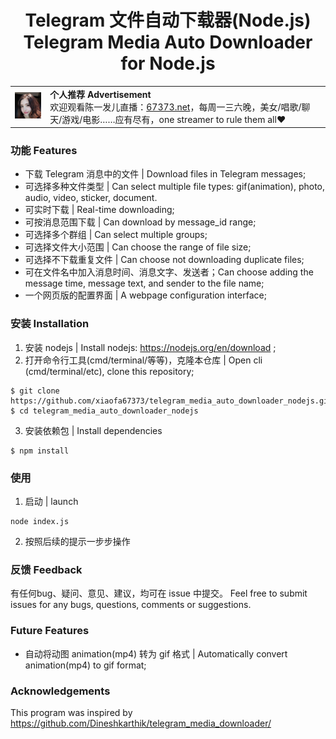 <h1 align="center">Telegram 文件自动下载器(Node.js)<br />
Telegram Media Auto Downloader for Node.js</h1>

<table>
    <tr>
        <td><img src="res/陈一发儿头像.jpg"></td>
        <td><b>个人推荐 Advertisement</b><br/>欢迎观看陈一发儿直播：<a href="https://67373.net">67373.net</a>，每周一三六晚，美女/唱歌/聊天/游戏/电影……应有尽有，one streamer to rule them all❤️</td>
    </tr>
</table>

### 功能 Features
- 下载 Telegram 消息中的文件 | Download files in Telegram messages;
- 可选择多种文件类型 | Can select multiple file types: gif(animation), photo, audio, video, sticker, document.
- 可实时下载 | Real-time downloading;
- 可按消息范围下载 | Can download by message_id range;
- 可选择多个群组 | Can select multiple groups;
- 可选择文件大小范围 | Can choose the range of file size;
- 可选择不下载重复文件 | Can choose not downloading duplicate files;
- 可在文件名中加入消息时间、消息文字、发送者；Can choose adding the message time, message text, and sender to the file name;
- 一个网页版的配置界面 | A webpage configuration interface;

### 安装 Installation
1. 安装 nodejs | Install nodejs: https://nodejs.org/en/download ;
2. 打开命令行工具(cmd/terminal/等等)，克隆本仓库 | Open cli (cmd/terminal/etc), clone this repository;
```
$ git clone https://github.com/xiaofa67373/telegram_media_auto_downloader_nodejs.git
$ cd telegram_media_auto_downloader_nodejs
```
3. 安装依赖包 | Install dependencies
```
$ npm install
```

### 使用
1. 启动 | launch
```
node index.js
```
2. 按照后续的提示一步步操作

### 反馈 Feedback
有任何bug、疑问、意见、建议，均可在 issue 中提交。
Feel free to submit issues for any bugs, questions, comments or suggestions.

### Future Features
- 自动将动图 animation(mp4) 转为 gif 格式 | Automatically convert animation(mp4) to gif format;

### Acknowledgements
This program was inspired by https://github.com/Dineshkarthik/telegram_media_downloader/

